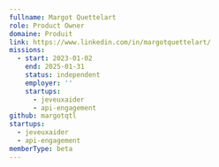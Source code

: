 ```yaml
---
fullname: Margot Quettelart
role: Product Owner
domaine: Produit
link: https://www.linkedin.com/in/margotquettelart/
missions:
  - start: 2023-01-02
    end: 2025-01-31
    status: independent
    employer: ''
    startups:
      - jeveuxaider
      - api-engagement
github: margotqtl
startups:
  - jeveuxaider
  - api-engagement
memberType: beta
---
```

